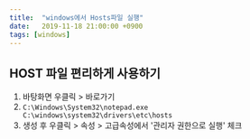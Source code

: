 ```yaml
---
title:  "windows에서 Hosts파일 실행"
date:   2019-11-18 21:00:00 +0900
tags: [windows]
---
```

## HOST 파일 편리하게 사용하기

1.  바탕화면 우클릭 > 바로가기
2.  `C:\Windows\System32\notepad.exe C:\windows\system32\drivers\etc\hosts`
3.  생성 후 우클릭 > 속성 > 고급속성에서 '관리자 권한으로 실행' 체크